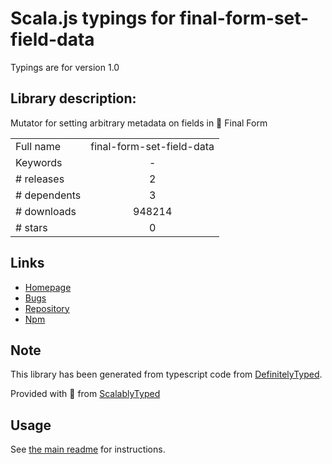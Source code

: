 
# Scala.js typings for final-form-set-field-data

Typings are for version 1.0

## Library description:
Mutator for setting arbitrary metadata on fields in 🏁 Final Form

|                    |                 |
| ------------------ | :-------------: |
| Full name          | final-form-set-field-data |
| Keywords           | - |
| # releases         | 2 |
| # dependents       | 3 |
| # downloads        | 948214 |
| # stars            | 0 |

## Links
- [Homepage](https://github.com/final-form/final-form-set-field-data#readme)
- [Bugs](https://github.com/final-form/final-form-set-field-data/issues)
- [Repository](https://github.com/final-form/final-form-set-field-data)
- [Npm](https://www.npmjs.com/package/final-form-set-field-data)
    


## Note
This library has been generated from typescript code from [DefinitelyTyped](https://definitelytyped.org).

Provided with :purple_heart: from [ScalablyTyped](https://github.com/oyvindberg/ScalablyTyped)

## Usage
See [the main readme](../../readme.md) for instructions.


